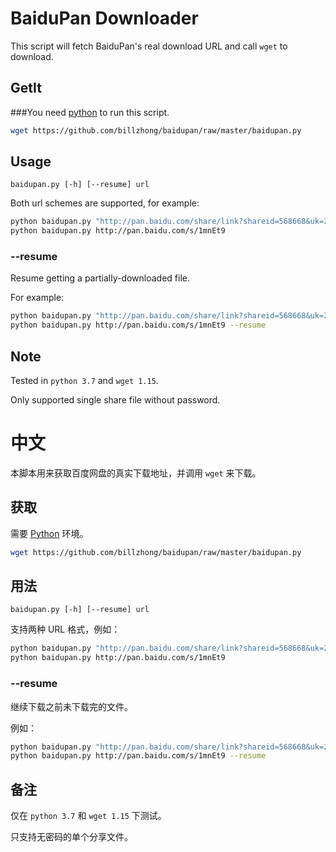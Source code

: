 BaiduPan Downloader
===================

This script will fetch BaiduPan's real download URL and call `wget` to download.

GetIt
-----

###You need [python](http://www.python.org) to run this script.

```bash
wget https://github.com/billzhong/baidupan/raw/master/baidupan.py
```

Usage
-----
```
baidupan.py [-h] [--resume] url
```

Both url schemes are supported, for example:

```bash
python baidupan.py "http://pan.baidu.com/share/link?shareid=568668&uk=2987247908"
python baidupan.py http://pan.baidu.com/s/1mnEt9
```

### --resume

Resume getting a partially-downloaded file.

For example:

```bash
python baidupan.py "http://pan.baidu.com/share/link?shareid=568668&uk=2987247908" --resume
python baidupan.py http://pan.baidu.com/s/1mnEt9 --resume
```

Note
----
Tested in `python 3.7` and `wget 1.15`.

Only supported single share file without password.



中文
====

本脚本用来获取百度网盘的真实下载地址，并调用 `wget` 来下载。

获取
----

需要 [Python](http://www.python.org) 环境。

```bash
wget https://github.com/billzhong/baidupan/raw/master/baidupan.py
```

用法
----

```
baidupan.py [-h] [--resume] url
```

支持两种 URL 格式，例如：

```bash
python baidupan.py "http://pan.baidu.com/share/link?shareid=568668&uk=2987247908"
python baidupan.py http://pan.baidu.com/s/1mnEt9
```

### --resume

继续下载之前未下载完的文件。

例如：

```bash
python baidupan.py "http://pan.baidu.com/share/link?shareid=568668&uk=2987247908" --resume
python baidupan.py http://pan.baidu.com/s/1mnEt9 --resume
```

备注
----
仅在 `python 3.7` 和 `wget 1.15` 下测试。

只支持无密码的单个分享文件。
